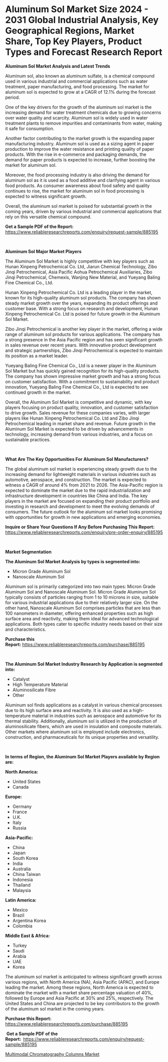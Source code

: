 <p><h1>Aluminum Sol Market Size 2024 - 2031 Global Industrial Analysis, Key Geographical Regions, Market Share, Top Key Players, Product Types and Forecast Research Report</h1></p><p><strong>Aluminum Sol Market Analysis and Latest Trends</strong></p>
<p><p>Aluminum sol, also known as aluminum sulfate, is a chemical compound used in various industrial and commercial applications such as water treatment, paper manufacturing, and food processing. The market for aluminum sol is expected to grow at a CAGR of 12.1% during the forecast period.</p><p>One of the key drivers for the growth of the aluminum sol market is the increasing demand for water treatment chemicals due to growing concerns over water quality and scarcity. Aluminum sol is widely used in water treatment plants to remove impurities and contaminants from water, making it safe for consumption.</p><p>Another factor contributing to the market growth is the expanding paper manufacturing industry. Aluminum sol is used as a sizing agent in paper production to improve the water resistance and printing quality of paper products. With the rise in e-commerce and packaging demands, the demand for paper products is expected to increase, further boosting the market for aluminum sol.</p><p>Moreover, the food processing industry is also driving the demand for aluminum sol as it is used as a food additive and clarifying agent in various food products. As consumer awareness about food safety and quality continues to rise, the market for aluminum sol in food processing is expected to witness significant growth.</p><p>Overall, the aluminum sol market is poised for substantial growth in the coming years, driven by various industrial and commercial applications that rely on this versatile chemical compound.</p></p>
<p><strong>Get a Sample PDF of the Report:&nbsp;</strong> <a href="https://www.reliableresearchreports.com/enquiry/request-sample/885195">https://www.reliableresearchreports.com/enquiry/request-sample/885195</a></p>
<p>&nbsp;</p>
<p><strong>Aluminum Sol Major Market Players</strong></p>
<p><p>The Aluminum Sol Market is highly competitive with key players such as Hunan Xinpeng Petrochemical Co. Ltd, Jiarun Chemical Technology, Zibo Jinqi Petrochemical, Asia Pacific Aohua Petrochemical Auxiliaries, Zibo Jinqi Petrochemical, Chemexis, Wanjing New Material, and Yueyang Baling Fine Chemical Co., Ltd. </p><p>Hunan Xinpeng Petrochemical Co. Ltd is a leading player in the market, known for its high-quality aluminum sol products. The company has shown steady market growth over the years, expanding its product offerings and customer base. With a strong focus on research and development, Hunan Xinpeng Petrochemical Co. Ltd is poised for future growth in the Aluminum Sol Market.</p><p>Zibo Jinqi Petrochemical is another key player in the market, offering a wide range of aluminum sol products for various applications. The company has a strong presence in the Asia Pacific region and has seen significant growth in sales revenue over recent years. With innovative product development and strategic partnerships, Zibo Jinqi Petrochemical is expected to maintain its position as a market leader.</p><p>Yueyang Baling Fine Chemical Co., Ltd is a newer player in the Aluminum Sol Market but has quickly gained recognition for its high-quality products. The company has shown impressive market growth and has a strong focus on customer satisfaction. With a commitment to sustainability and product innovation, Yueyang Baling Fine Chemical Co., Ltd is expected to see continued growth in the market.</p><p>Overall, the Aluminum Sol Market is competitive and dynamic, with key players focusing on product quality, innovation, and customer satisfaction to drive growth. Sales revenue for these companies varies, with larger players like Hunan Xinpeng Petrochemical Co. Ltd and Zibo Jinqi Petrochemical leading in market share and revenue. Future growth in the Aluminum Sol Market is expected to be driven by advancements in technology, increasing demand from various industries, and a focus on sustainable practices.</p></p>
<p>&nbsp;</p>
<p><strong>What Are The Key Opportunities For Aluminum Sol Manufacturers?</strong></p>
<p><p>The global aluminum sol market is experiencing steady growth due to the increasing demand for lightweight materials in various industries such as automotive, aerospace, and construction. The market is expected to witness a CAGR of around 4% from 2021 to 2026. The Asia-Pacific region is expected to dominate the market due to the rapid industrialization and infrastructure development in countries like China and India. The key players in the market are focused on expanding their product portfolio and investing in research and development to meet the evolving demands of consumers. The future outlook for the aluminum sol market looks promising with opportunities for growth in new applications and emerging economies.</p></p>
<p><strong>Inquire or Share Your Questions If Any Before Purchasing This Report:</strong> <a href="https://www.reliableresearchreports.com/enquiry/pre-order-enquiry/885195">https://www.reliableresearchreports.com/enquiry/pre-order-enquiry/885195</a></p>
<p>&nbsp;</p>
<p><strong>Market Segmentation</strong></p>
<p><strong>The Aluminum Sol Market Analysis by types is segmented into:</strong></p>
<p><ul><li>Micron Grade Aluminum Sol</li><li>Nanoscale Aluminum Sol</li></ul></p>
<p><p>Aluminum sol is primarily categorized into two main types: Micron Grade Aluminum Sol and Nanoscale Aluminum Sol. Micron Grade Aluminum Sol typically consists of particles ranging from 1 to 10 microns in size, suitable for various industrial applications due to their relatively larger size. On the other hand, Nanoscale Aluminum Sol comprises particles that are less than 100 nanometers in diameter, offering enhanced properties such as high surface area and reactivity, making them ideal for advanced technological applications. Both types cater to specific industry needs based on their size and characteristics.</p></p>
<p><strong>Purchase this Report:&nbsp;</strong><a href="https://www.reliableresearchreports.com/purchase/885195">https://www.reliableresearchreports.com/purchase/885195</a></p>
<p>&nbsp;</p>
<p><strong>The Aluminum Sol Market Industry Research by Application is segmented into:</strong></p>
<p><ul><li>Catalyst</li><li>High Temperature Material</li><li>Aluminosilicate Fibre</li><li>Other</li></ul></p>
<p><p>Aluminum sol finds applications as a catalyst in various chemical processes due to its high surface area and reactivity. It is also used as a high-temperature material in industries such as aerospace and automotive for its thermal stability. Additionally, aluminum sol is utilized in the production of aluminosilicate fibers, which are used in insulation and composite materials. Other markets where aluminum sol is employed include electronics, construction, and pharmaceuticals for its unique properties and versatility.</p></p>
<p>&nbsp;</p>
<p><strong>In terms of Region, the Aluminum Sol Market Players available by Region are:</strong></p>
<p>
    <p> <strong> North America: </strong>
        <ul>
            <li>United States</li>
            <li>Canada</li>
        </ul>
        </p> 
    <p> <strong> Europe: </strong>
        <ul>
            <li>Germany</li>
            <li>France</li>
            <li>U.K.</li>
            <li>Italy</li>
            <li>Russia</li>
        </ul>
        </p> 
    <p> <strong> Asia-Pacific: </strong>
        <ul>
            <li>China</li>
            <li>Japan</li>
            <li>South Korea</li>
            <li>India</li>
            <li>Australia</li>
            <li>China Taiwan</li>
            <li>Indonesia</li>
            <li>Thailand</li>
            <li>Malaysia</li>
        </ul>
        </p> 
    <p> <strong> Latin America: </strong>
        <ul>
            <li>Mexico</li>
            <li>Brazil</li>
            <li>Argentina Korea</li>
            <li>Colombia</li>
        </ul>
        </p> 
    <p> <strong> Middle East & Africa: </strong>
        <ul>
            <li>Turkey</li>
            <li>Saudi</li>
            <li>Arabia</li>
            <li>UAE</li>
            <li>Korea</li>
        </ul>
    </p>
    </p>
<p><p>The aluminum sol market is anticipated to witness significant growth across various regions, with North America (NA), Asia Pacific (APAC), and Europe leading the market. Among these regions, North America is expected to dominate the market with a market share percentage valuation of 40%, followed by Europe and Asia Pacific at 30% and 25%, respectively. The United States and China are projected to be key contributors to the growth of the aluminum sol market in the coming years.</p></p>
<p><strong>Purchase this Report: </strong><a href="https://www.reliableresearchreports.com/purchase/885195">https://www.reliableresearchreports.com/purchase/885195</a></p>
<p>&nbsp;<strong>Get a Sample PDF of the Report:&nbsp;&nbsp;</strong><a href="https://www.reliableresearchreports.com/enquiry/request-sample/885195">https://www.reliableresearchreports.com/enquiry/request-sample/885195</a></p>
<p><strong></strong></p>
<p><p><a href="https://eight-handstand-8fb.notion.site/Multimodal-Chromatography-Columns-Market-Provides-a-Comprehensive-Analysis-Including-a-Macro-Overvie-762986a82bd84a119db2e8ca8011e53f">Multimodal Chromatography Columns Market</a></p></p>